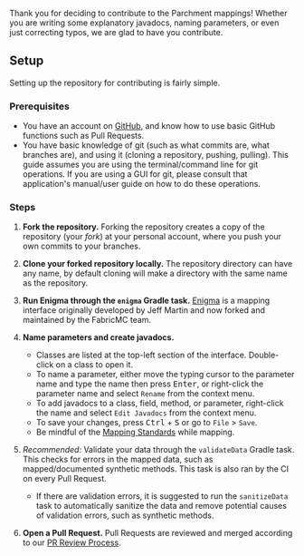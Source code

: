 Thank you for deciding to contribute to the Parchment mappings! Whether you are writing some explanatory javadocs, 
naming parameters, or even just correcting typos, we are glad to have you contribute.

## Setup

Setting up the repository for contributing is fairly simple.

### Prerequisites

 - You have an account on [GitHub](https://github.com), and know how to use basic GitHub functions such as Pull Requests.
 - You have basic knowledge of git (such as what commits are, what branches are), and using it (cloning a repository, 
   pushing, pulling). This guide assumes you are using the terminal/command line for git operations. If you are using a 
   GUI for git, please consult that application's manual/user guide on how to do these operations.

### Steps

1. **Fork the repository.** Forking the repository creates a copy of the repository (your _fork_) at your personal 
   account, where you push your own commits to your branches.

1. **Clone your forked repository locally.** The repository directory can have any name, by default cloning will make a 
   directory with the same name as the repository.

1. **Run Enigma through the `enigma` Gradle task.** [Enigma][enigma] is a mapping interface originally developed by 
   Jeff Martin and now forked and maintained by the FabricMC team.

1. **Name parameters and create javadocs.**
	- Classes are listed at the top-left section of the interface. Double-click on a class to open it.
	- To name a parameter, either move the typing cursor to the parameter name and type the name then press 
	  <kbd>Enter</kbd>, or right-click the parameter name and select `Rename` from the context menu.
	- To add javadocs to a class, field, method, or parameter, right-click the name and select `Edit Javadocs` from 
	  the context menu.
	- To save your changes, press <kbd>Ctrl</kbd> + <kbd>S</kbd> or go to `File` > `Save`.
	- Be mindful of the [Mapping Standards][standards] while mapping.

1. _Recommended:_ Validate your data through the `validateData` Gradle task. This checks for errors in the mapped data, 
   such as mapped/documented synthetic methods. This task is also ran by the CI on every Pull Request.
	- If there are validation errors, it is suggested to run the `sanitizeData` task to automatically sanitize the data 
	  and remove potential causes of validation errors, such as synthetic methods.

1. **Open a Pull Request.** Pull Requests are reviewed and merged according to our [PR Review Process][review-and-merge].

[enigma]: https://github.com/FabricMC/enigma
[standards]: https://parchmentmc.org/docs/mappings.html
[review-and-merge]: https://parchmentmc.org/docs/review.html
